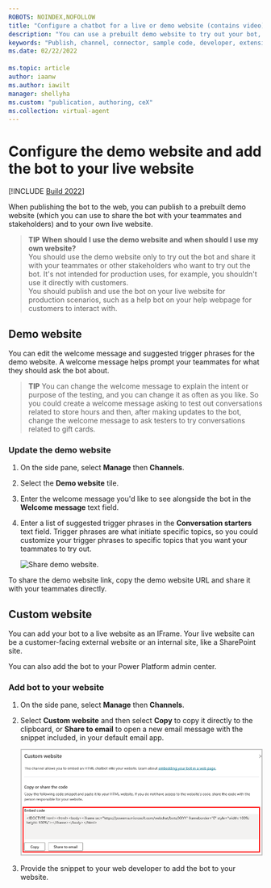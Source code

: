 ```yaml
---
ROBOTS: NOINDEX,NOFOLLOW
title: "Configure a chatbot for a live or demo website (contains video)"
description: "You can use a prebuilt demo website to try out your bot, or you can publish it directly to your own webpage using an IFrame code snippet."
keywords: "Publish, channel, connector, sample code, developer, extensibility, PVA"
ms.date: 02/22/2022

ms.topic: article
author: iaanw
ms.author: iawilt
manager: shellyha
ms.custom: "publication, authoring, ceX"
ms.collection: virtual-agent
---
```


# Configure the demo website and add the bot to your live website

[!INCLUDE [Build 2022](includes/build-22-disclaimer.md)]

When publishing the bot to the web, you can publish to a prebuilt demo website (which you can use to share the bot with your teammates and stakeholders) and to your own live website.
  
>  
> 
>  

> **TIP**
> **When should I use the demo website and when should I use my own website?**  
> You should use the demo website only to try out the bot and share it with your teammates or other stakeholders who want to try out the bot. It's not intended for production uses, for example, you shouldn't use it directly with customers.  
> You should publish and use the bot on your live website for production scenarios, such as a help bot on your help webpage for customers to interact with.

## Demo website

You can edit the welcome message and suggested trigger phrases for the demo website. A welcome message helps prompt your teammates for what they should ask the bot about.

> **TIP**
> You can change the welcome message to explain the intent or purpose of the testing, and you can change it as often as you like. So you could create a welcome message asking to test out conversations related to store hours and then, after making updates to the bot, change the welcome message to ask testers to try conversations related to gift cards.

### Update the demo website

1. On the side pane, select **Manage** then **Channels**.

1. Select the **Demo website** tile.

1. Enter the welcome message you'd like to see alongside the bot in the **Welcome message** text field.

1. Enter a list of suggested trigger phrases in the **Conversation starters** text field. Trigger phrases are what initiate specific topics, so you could customize your trigger phrases to specific topics that you want your teammates to try out.

    ![Share demo website.](media/publication-connect-bot-to-web-channels/channel-share-demo-website.png)

To share the demo website link, copy the demo website URL and share it with your teammates directly.

## Custom website

You can add your bot to a live website as an IFrame. Your live website can be a customer-facing external website or an internal site, like a SharePoint site.

You can also add the bot to your Power Platform admin center.

### Add bot to your website

1. On the side pane, select **Manage** then **Channels**.

1. Select **Custom website** and then select **Copy** to copy it directly to the clipboard, or **Share to email** to open a new email message with the snippet included, in your default email app.

    ![Add bot to custom website." border="false](media/publication-connect-bot-to-web-channels/channel-custom-website.png)

1. Provide the snippet to your web developer to add the bot to your website.



